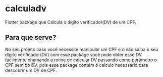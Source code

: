 # calculadv

Flutter package que Calcula o dígito verificador(DV) de um CPF.

## Para que serve?

No seu projeto caso você necessite manipular um CPF e o não saiba o seu dígito verificador(DV) com esse package você pode obter esse DV facilmente chamando a rotina de calcular DV passando como parâmetro o CPF sem do DV, pois esse package contém o calculo necessário para descobrir um DV de CPF.
